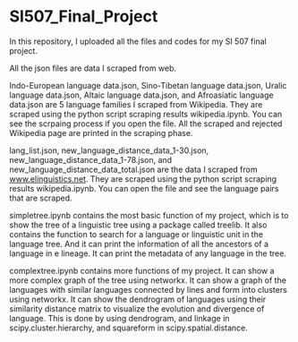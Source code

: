 # SI507_Final_Project
In this repository, I uploaded all the files and codes for my SI 507 final project.

All the json files are data I scraped from web.

Indo-European language data.json, Sino-Tibetan language data.json, Uralic language data.json, Altaic language data.json, and 
Afroasiatic language data.json are 5 language families I scraped from Wikipedia. They are scraped using the python script 
scraping results wikipedia.ipynb. You can see the scrpaing process if you open the file. All the scraped and rejected Wikipedia page
are printed in the scraping phase. 

lang_list.json, new_language_distance_data_1-30.json, new_language_distance_data_1-78.json, and new_language_distance_data_total.json
are the data I scraped from www.elinguistics.net. They are scraped using the python script scraping results wikipedia.ipynb. You can 
open the file and see the language pairs that are scraped. 

simpletree.ipynb contains the most basic function of my project, which is to show the tree of a linguistic tree using a package called treelib.
It also contains the function to search for a language or linguistic unit in the language tree. And it can print the information of all the ancestors
of a language in e lineage. It can print the metadata of any language in the tree. 

complextree.ipynb contains more functions of my project. It can show a more complex graph of the tree using networkx. It can show a graph 
of the languages with similar languages connected by lines and form into clusters using networkx. It can show the dendrogram of languages
using their similarity distance matrix to visualize the evolution and divergence of language. This is done by using dendrogram, and linkage in 
scipy.cluster.hierarchy, and squareform in scipy.spatial.distance. 


